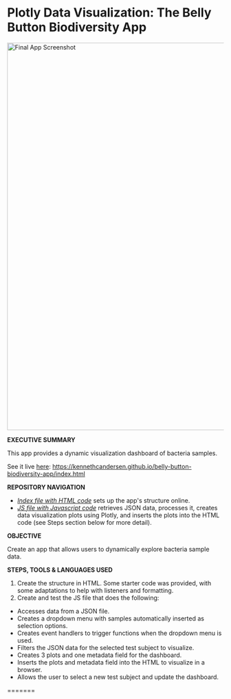 # Plotly Data Visualization: The Belly Button Biodiversity App

<a href="https://github.com/kennethcandersen/belly-button-biodiversity-app/blob/main/app-screenshotv2.png" target="_blank"><img width="900" alt="Final App Screenshot" src="https://github.com/kennethcandersen/belly-button-biodiversity-app/blob/main/app-screenshotv2.png"></a>

**EXECUTIVE SUMMARY**

This app provides a dynamic visualization dashboard of bacteria samples. 

See it live [here](https://kennethcandersen.github.io/belly-button-biodiversity-app/index.html): https://kennethcandersen.github.io/belly-button-biodiversity-app/index.html


**REPOSITORY NAVIGATION**

* [*Index file with HTML code*](https://github.com/kennethcandersen/belly-button-biodiversity-app/blob/main/index.html) sets up the app's structure online. 
* [*JS file with Javascript code*](https://github.com/kennethcandersen/belly-button-biodiversity-app/blob/main/static/js/appv2.js) retrieves JSON data, processes it, creates data visualization plots using Plotly, and inserts the plots into the HTML code (see Steps section below for more detail). 

**OBJECTIVE**

Create an app that allows users to dynamically explore bacteria sample data. 


**STEPS, TOOLS & LANGUAGES USED**

1. Create the structure in HTML. Some starter code was provided, with some adaptations to help with listeners and formatting.
2. Create and test the JS file that does the following:
  - Accesses data from a JSON file. 
  - Creates a dropdown menu with samples automatically inserted as selection options. 
  - Creates event handlers to trigger functions when the dropdown menu is used.
  - Filters the JSON data for the selected test subject to visualize. 
  - Creates 3 plots and one metadata field for the dashboard.
  - Inserts the plots and metadata field into the HTML to visualize in a browser. 
  - Allows the user to select a new test subject and update the dashboard. 


=======


